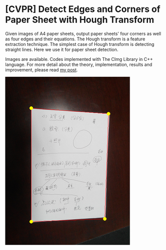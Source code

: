 # [CVPR] Detect Edges and Corners of Paper Sheet with Hough Transform

Given images of A4 paper sheets, output paper sheets' four corners as well as four edges and their equations. The Hough transform is a feature extraction technique. The simplest case of Hough transform is detecting straight lines. Here we use it for paper sheet detection.

Images are available. Codes implemented with The CImg Library in C++ language. For more detail about the theory, implementation, results and improvement, please read [my post](https://hypjudy.github.io/2017/03/28/cvpr-detect-edges-of-paper-sheet-with-hough-transform/).

![paper sheet with edges and corners detected](Dataset/4_out.bmp)
